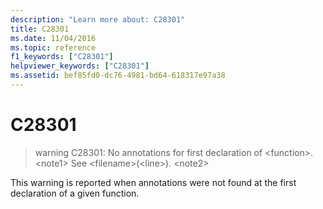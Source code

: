 ```yaml
---
description: "Learn more about: C28301"
title: C28301
ms.date: 11/04/2016
ms.topic: reference
f1_keywords: ["C28301"]
helpviewer_keywords: ["C28301"]
ms.assetid: bef85fd0-dc76-4981-bd64-618317e97a38
---
```

# C28301

> warning C28301: No annotations for first declaration of \<function>.\<note1> See \<filename>(\<line>). \<note2>

This warning is reported when annotations were not found at the first declaration of a given function.
